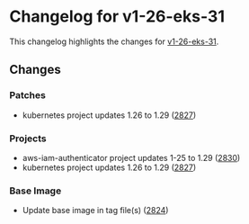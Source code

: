 # Changelog for v1-26-eks-31

This changelog highlights the changes for [v1-26-eks-31](https://github.com/aws/eks-distro/tree/v1-26-eks-31).

## Changes

### Patches
* kubernetes project updates 1.26 to 1.29 ([2827](https://github.com/aws/eks-distro/pull/2827))

### Projects
* aws-iam-authenticator project updates 1-25 to 1.29 ([2830](https://github.com/aws/eks-distro/pull/2830))
* kubernetes project updates 1.26 to 1.29 ([2827](https://github.com/aws/eks-distro/pull/2827))

### Base Image
* Update base image in tag file(s) ([2824](https://github.com/aws/eks-distro/pull/2824))

